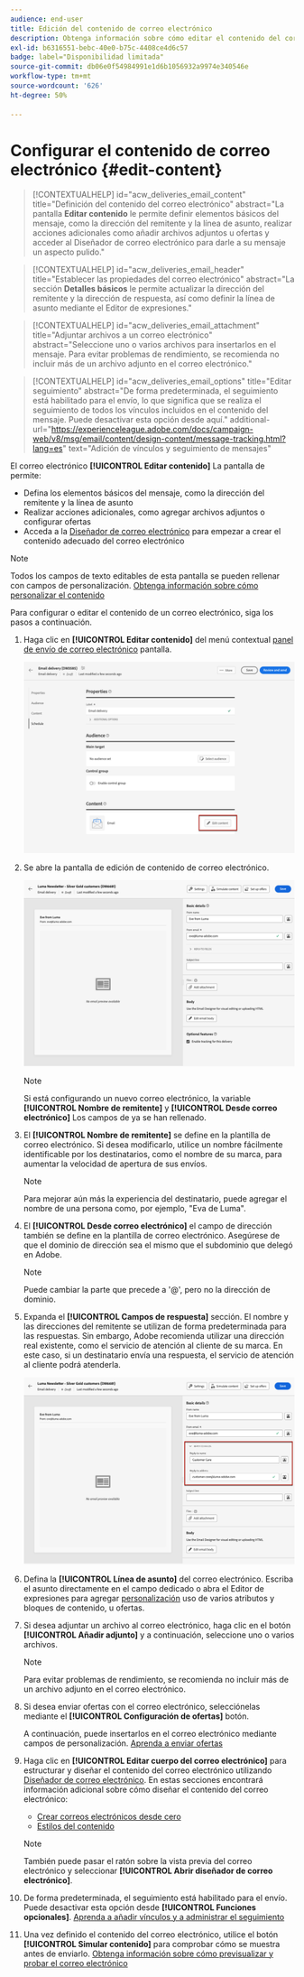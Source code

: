 ```yaml
---
audience: end-user
title: Edición del contenido de correo electrónico
description: Obtenga información sobre cómo editar el contenido del correo electrónico en la interfaz de usuario web de Campaign
exl-id: b6316551-bebc-40e0-b75c-4408ce4d6c57
badge: label="Disponibilidad limitada"
source-git-commit: db06e0f54984991e1d6b1056932a9974e340546e
workflow-type: tm+mt
source-wordcount: '626'
ht-degree: 50%

---
```


# Configurar el contenido de correo electrónico {#edit-content}

>[!CONTEXTUALHELP]
>id="acw_deliveries_email_content"
>title="Definición del contenido del correo electrónico"
>abstract="La pantalla **Editar contenido** le permite definir elementos básicos del mensaje, como la dirección del remitente y la línea de asunto, realizar acciones adicionales como añadir archivos adjuntos u ofertas y acceder al Diseñador de correo electrónico para darle a su mensaje un aspecto pulido."

>[!CONTEXTUALHELP]
>id="acw_deliveries_email_header"
>title="Establecer las propiedades del correo electrónico"
>abstract="La sección **Detalles básicos** le permite actualizar la dirección del remitente y la dirección de respuesta, así como definir la línea de asunto mediante el Editor de expresiones."

>[!CONTEXTUALHELP]
>id="acw_deliveries_email_attachment"
>title="Adjuntar archivos a un correo electrónico"
>abstract="Seleccione uno o varios archivos para insertarlos en el mensaje. Para evitar problemas de rendimiento, se recomienda no incluir más de un archivo adjunto en el correo electrónico."

>[!CONTEXTUALHELP]
>id="acw_deliveries_email_options"
>title="Editar seguimiento"
>abstract="De forma predeterminada, el seguimiento está habilitado para el envío, lo que significa que se realiza el seguimiento de todos los vínculos incluidos en el contenido del mensaje. Puede desactivar esta opción desde aquí."
>additional-url="https://experienceleague.adobe.com/docs/campaign-web/v8/msg/email/content/design-content/message-tracking.html?lang=es" text="Adición de vínculos y seguimiento de mensajes"

El correo electrónico **[!UICONTROL Editar contenido]** La pantalla de permite:

* Defina los elementos básicos del mensaje, como la dirección del remitente y la línea de asunto
* Realizar acciones adicionales, como agregar archivos adjuntos o configurar ofertas
* Acceda a la [Diseñador de correo electrónico](get-started-email-designer.md#start-authoring) para empezar a crear el contenido adecuado del correo electrónico

>[!NOTE]
>
>Todos los campos de texto editables de esta pantalla se pueden rellenar con campos de personalización. [Obtenga información sobre cómo personalizar el contenido](../personalization/personalize.md)

Para configurar o editar el contenido de un correo electrónico, siga los pasos a continuación.

1. Haga clic en **[!UICONTROL Editar contenido]** del menú contextual [panel de envío de correo electrónico](../email/create-email.md) pantalla.

   ![](assets/email-edit-content-button.png)

1. Se abre la pantalla de edición de contenido de correo electrónico.

   ![](assets/email-edit-content-dashboard.png)

   >[!NOTE]
   >
   >Si está configurando un nuevo correo electrónico, la variable **[!UICONTROL Nombre de remitente]** y **[!UICONTROL Desde correo electrónico]** Los campos de ya se han rellenado.

1. El **[!UICONTROL Nombre de remitente]** se define en la plantilla de correo electrónico. Si desea modificarlo, utilice un nombre fácilmente identificable por los destinatarios, como el nombre de su marca, para aumentar la velocidad de apertura de sus envíos.

   >[!NOTE]
   >
   >Para mejorar aún más la experiencia del destinatario, puede agregar el nombre de una persona como, por ejemplo, &quot;Eva de Luma&quot;.

1. El **[!UICONTROL Desde correo electrónico]** el campo de dirección también se define en la plantilla de correo electrónico. Asegúrese de que el dominio de dirección sea el mismo que el subdominio que delegó en Adobe.

   >[!NOTE]
   >
   >Puede cambiar la parte que precede a &#39;@&#39;, pero no la dirección de dominio.

1. Expanda el **[!UICONTROL Campos de respuesta]** sección. El nombre y las direcciones del remitente se utilizan de forma predeterminada para las respuestas. Sin embargo, Adobe recomienda utilizar una dirección real existente, como el servicio de atención al cliente de su marca. En este caso, si un destinatario envía una respuesta, el servicio de atención al cliente podrá atenderla.

   ![](assets/email-edit-content-reply-to.png)

1. Defina la **[!UICONTROL Línea de asunto]** del correo electrónico. Escriba el asunto directamente en el campo dedicado o abra el Editor de expresiones para agregar [personalización](../personalization/personalize.md) uso de varios atributos y bloques de contenido, u ofertas.

1. Si desea adjuntar un archivo al correo electrónico, haga clic en el botón **[!UICONTROL Añadir adjunto]** y a continuación, seleccione uno o varios archivos.

   >[!NOTE]
   >
   >    Para evitar problemas de rendimiento, se recomienda no incluir más de un archivo adjunto en el correo electrónico.

   <!--limitation on size + number of files?-->

1. Si desea enviar ofertas con el correo electrónico, selecciónelas mediante el **[!UICONTROL Configuración de ofertas]** botón.

   A continuación, puede insertarlos en el correo electrónico mediante campos de personalización. [Aprenda a enviar ofertas](../msg/offers.md)

1. Haga clic en **[!UICONTROL Editar cuerpo del correo electrónico]** para estructurar y diseñar el contenido del correo electrónico utilizando [Diseñador de correo electrónico](get-started-email-designer.md#start-authoring). En estas secciones encontrará información adicional sobre cómo diseñar el contenido del correo electrónico:

   * [Crear correos electrónicos desde cero](create-email-content.md)
   * [Estilos del contenido](get-started-email-style.md)

   >[!NOTE]
   >
   >También puede pasar el ratón sobre la vista previa del correo electrónico y seleccionar **[!UICONTROL Abrir diseñador de correo electrónico]**.

1. De forma predeterminada, el seguimiento está habilitado para el envío. Puede desactivar esta opción desde **[!UICONTROL Funciones opcionales]**. [Aprenda a añadir vínculos y a administrar el seguimiento](message-tracking.md)

1. Una vez definido el contenido del correo electrónico, utilice el botón **[!UICONTROL Simular contenido]** para comprobar cómo se muestra antes de enviarlo. [Obtenga información sobre cómo previsualizar y probar el correo electrónico](../preview-test/preview-test.md)

